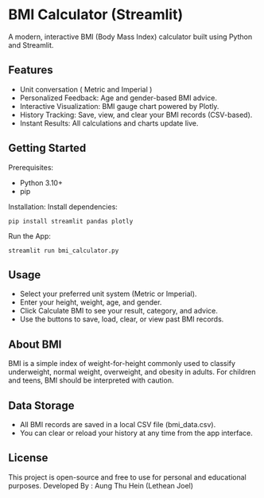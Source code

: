 # BMI Calculator (Streamlit)

A modern, interactive BMI (Body Mass Index) calculator built using Python and Streamlit.

Features
--------
- Unit conversation ( Metric and Imperial )
- Personalized Feedback: Age and gender-based BMI advice.
- Interactive Visualization: BMI gauge chart powered by Plotly.
- History Tracking: Save, view, and clear your BMI records (CSV-based).
- Instant Results: All calculations and charts update live.

Getting Started
---------------

Prerequisites:
- Python 3.10+
- pip

Installation:
Install dependencies:

    pip install streamlit pandas plotly

Run the App:

    streamlit run bmi_calculator.py

Usage
-----
- Select your preferred unit system (Metric or Imperial).
- Enter your height, weight, age, and gender.
- Click Calculate BMI to see your result, category, and advice.
- Use the buttons to save, load, clear, or view past BMI records.

About BMI
---------
BMI is a simple index of weight-for-height commonly used to classify underweight, normal weight, overweight, and obesity in adults. For children and teens, BMI should be interpreted with caution.

Data Storage
------------
- All BMI records are saved in a local CSV file (bmi_data.csv).
- You can clear or reload your history at any time from the app interface.

License
-------
This project is open-source and free to use for personal and educational purposes.
Developed By : Aung Thu Hein (Lethean Joel)